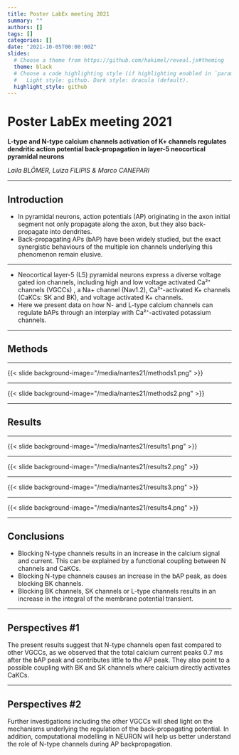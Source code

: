 ```yaml
---
title: Poster LabEx meeting 2021
summary: ""
authors: []
tags: []
categories: []
date: "2021-10-05T00:00:00Z"
slides:
  # Choose a theme from https://github.com/hakimel/reveal.js#theming
  theme: black
  # Choose a code highlighting style (if highlighting enabled in `params.toml`)
  #   Light style: github. Dark style: dracula (default).
  highlight_style: github
---
```


# Poster LabEx meeting 2021
**L-type and N-type calcium channels activation of K+ channels regulates dendritic action potential back-propagation in layer-5 neocortical pyramidal neurons** 

*Laila BLÖMER, Luiza FILIPIS & Marco CANEPARI*

---

## Introduction
- In pyramidal neurons, action potentials (AP) originating in the axon initial segment not only propagate along the axon, but they also back-propagate into dendrites. 
- Back-propagating APs (bAP) have been widely studied, but the exact synergistic behaviours of the multiple ion channels underlying this phenomenon remain elusive. 

--- 

- Neocortical layer-5 (L5) pyramidal neurons express a diverse voltage gated ion channels, including high and low voltage activated Ca²⁺ channels (VGCCs) , a Na+ channel (Nav1.2), Ca²⁺-activated K+ channels (CaKCs: SK and BK), and voltage activated K+ channels. 
- Here we present data on how N- and L-type calcium channels can regulate bAPs through an interplay with Ca²⁺-activated potassium channels.

---
## Methods
--- 


{{< slide background-image="/media/nantes21/methods1.png" >}}


---

{{< slide background-image="/media/nantes21/methods2.png" >}}


---
## Results 
--- 

{{< slide background-image="/media/nantes21/results1.png" >}}


---

{{< slide background-image="/media/nantes21/results2.png" >}}


---

{{< slide background-image="/media/nantes21/results3.png" >}}


---

{{< slide background-image="/media/nantes21/results4.png" >}}


---

## Conclusions
- Blocking N-type channels results in an increase in the calcium signal and current. This can be explained by a functional coupling between N channels and CaKCs.
- Blocking N-type channels causes an increase in the bAP peak, as does blocking BK channels. 
- Blocking BK channels, SK channels or L-type channels results in an increase in the integral of the membrane potential transient.  

---

## Perspectives #1
The present results suggest that N-type channels open fast compared to other VGCCs, as we observed that the total calcium current peaks 0.7 ms after the bAP peak and contributes little to the AP peak. They also point to a possible coupling with BK and SK channels where calcium directly activates CaKCs. 

---
## Perspectives #2
Further investigations including the other VGCCs will shed light on the mechanisms underlying the regulation of the back-propagating potential. In addition, computational modelling in NEURON will help us better understand the role of N-type channels during AP backpropagation.


